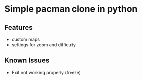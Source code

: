 # Simple pacman clone in python

## Features  
- custom maps
- settings for zoom and difficulty

## Known Issues  
- Exit not working properly (freeze)
  
